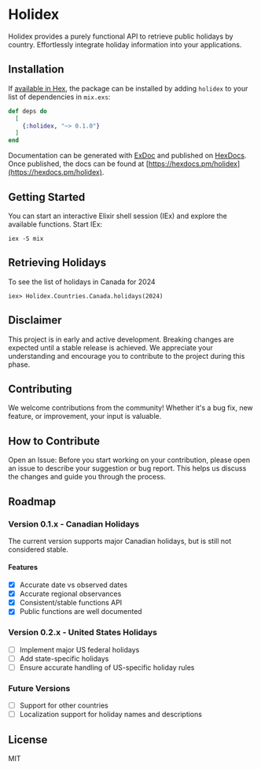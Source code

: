 # Holidex

Holidex provides a purely functional API to retrieve public holidays by country. Effortlessly integrate holiday information into your applications.

## Installation

If [available in Hex](https://hex.pm/docs/publish), the package can be installed
by adding `holidex` to your list of dependencies in `mix.exs`:

```elixir
def deps do
  [
    {:holidex, "~> 0.1.0"}
  ]
end
```

Documentation can be generated with [ExDoc](https://github.com/elixir-lang/ex_doc)
and published on [HexDocs](https://hexdocs.pm). Once published, the docs can
be found at [https://hexdocs.pm/holidex](https://hexdocs.pm/holidex).

## Getting Started

You can start an interactive Elixir shell session (IEx) and explore the available functions. Start IEx:

```
iex -S mix
```

## Retrieving Holidays

To see the list of holidays in Canada for 2024
```
iex> Holidex.Countries.Canada.holidays(2024)
```

## Disclaimer

This project is in early and active development. Breaking changes are expected until a stable release is achieved. We appreciate your understanding and encourage you to contribute to the project during this phase.

## Contributing

We welcome contributions from the community! Whether it's a bug fix, new feature, or improvement, your input is valuable.

## How to Contribute

Open an Issue: Before you start working on your contribution, please open an issue to describe your suggestion or bug report. This helps us discuss the changes and guide you through the process.

## Roadmap

### Version 0.1.x - Canadian Holidays

The current version supports major Canadian holidays, but is still not considered stable.

#### Features

- [x] Accurate date vs observed dates
- [x] Accurate regional observances
- [x] Consistent/stable functions API
- [x] Public functions are well documented

### Version 0.2.x - United States Holidays

- [ ] Implement major US federal holidays
- [ ] Add state-specific holidays
- [ ] Ensure accurate handling of US-specific holiday rules

### Future Versions

- [ ] Support for other countries
- [ ] Localization support for holiday names and descriptions

## License

MIT
